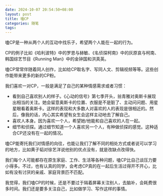 ```yaml
---
date: 2024-10-07 20:54:50+08:00
layout: post
title: 嗑CP
categories: 随笔
tags: 
---
```


嗑CP是一种从两个人的互动中找乐子，希望两个人能在一起的行为。

CP的例子比如《哈利波特》中的罗恩与赫敏、《名侦探柯南》中的灰原哀与柯南、韩国综艺节目《Running Man》中的金钟国和洪真英。

嗑CP常常伴随着同人创作，比如给CP取名字、写同人文、剪辑视频等等。这些创作能带来更多的新的CP粉。

我们喜欢一对CP，一般是满足了自己的某种情感需求或者习惯：

* 看到自己喜欢别人的样子。《心动的信号》第七季开头，翁青雅对奥斯卡展现出相当的关注。她会留意奥斯卡的位置、衣服是不是脏了、主动问问题、用星星眼看着奥斯卡。这样的表现和大多数人对喜欢的人的表现是很相近的。然后，像我的话，内心其实希望有女生会这样主动地去了解自己。
* 喜欢人本身。因为喜欢一个人，希望她/他能和自己喜欢的人在一起。
* 细节和侦探。通过细节知道一个人喜欢另一个人，有种做侦探的感觉。这种适合CP还没有在一起的情况。

嗑CP能寄托我们对情感的向往，也能让我们了解不同的相处方式或者说可以学习的地方，比如黄子韬对徐艺洋说他别的优点没有，就是改缺点改得快。

我们每个人可能都存在原生家庭、工作、生活等各种问题，嗑CP比自己谈压力要小得多。不过，也有认真的同学，会考虑CP真的在一起后生活过得开不开心，比如有没有讨厌的亲戚、家庭背景匹不匹配。

我觉得，我们嗑CP的时候，还是不要过于隔着屏幕关注别人，去脑补，会耗费很多时间。我们还是要多关注自己，比如做学习、写作这样的事情。

